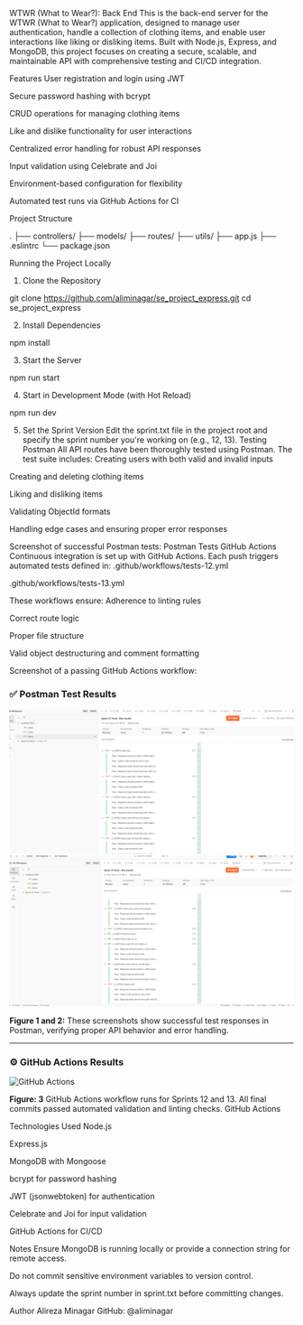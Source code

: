 WTWR (What to Wear?): Back End
This is the back-end server for the WTWR (What to Wear?) application, designed to manage user authentication, handle a collection of clothing items, and enable user interactions like liking or disliking items. Built with Node.js, Express, and MongoDB, this project focuses on creating a secure, scalable, and maintainable API with comprehensive testing and CI/CD integration.

Features
User registration and login using JWT

Secure password hashing with bcrypt

CRUD operations for managing clothing items

Like and dislike functionality for user interactions

Centralized error handling for robust API responses

Input validation using Celebrate and Joi

Environment-based configuration for flexibility

Automated test runs via GitHub Actions for CI

Project Structure

.
├── controllers/
├── models/
├── routes/
├── utils/
├── app.js
├── .eslintrc
└── package.json

Running the Project Locally

1. Clone the Repository

git clone https://github.com/aliminagar/se_project_express.git
cd se_project_express

2. Install Dependencies

npm install

3. Start the Server

npm run start

4. Start in Development Mode (with Hot Reload)

npm run dev

5. Set the Sprint Version
   Edit the sprint.txt file in the project root and specify the sprint number you're working on (e.g., 12, 13).
   Testing
   Postman
   All API routes have been thoroughly tested using Postman. The test suite includes:
   Creating users with both valid and invalid inputs

Creating and deleting clothing items

Liking and disliking items

Validating ObjectId formats

Handling edge cases and ensuring proper error responses

Screenshot of successful Postman tests:
Postman Tests
GitHub Actions
Continuous integration is set up with GitHub Actions. Each push triggers automated tests defined in:
.github/workflows/tests-12.yml

.github/workflows/tests-13.yml

These workflows ensure:
Adherence to linting rules

Correct route logic

Proper file structure

Valid object destructuring and comment formatting

Screenshot of a passing GitHub Actions workflow:

### ✅ Postman Test Results

![Postman Test 1](./express_project_images/Image-1_screenshot_Postman_AM.png)
![Postman Test 2](./express_project_images/Image-2_Postman_Screenshot_AM.png)

**Figure 1 and 2:** These screenshots show successful test responses in Postman, verifying proper API behavior and error handling.

---

### ⚙️ GitHub Actions Results

![GitHub Actions](./express_project_images/Image_3_Screenshot_of_Github_Actions_AM.png)

**Figure: 3** GitHub Actions workflow runs for Sprints 12 and 13. All final commits passed automated validation and linting checks.
GitHub Actions

Technologies Used
Node.js

Express.js

MongoDB with Mongoose

bcrypt for password hashing

JWT (jsonwebtoken) for authentication

Celebrate and Joi for input validation

GitHub Actions for CI/CD

Notes
Ensure MongoDB is running locally or provide a connection string for remote access.

Do not commit sensitive environment variables to version control.

Always update the sprint number in sprint.txt before committing changes.

Author
Alireza Minagar
GitHub: @aliminagar
